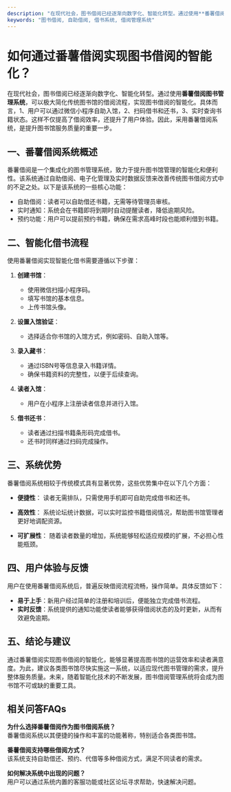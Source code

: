 ```yaml
---
description: "在现代社会，图书借阅已经逐渐向数字化、智能化转型。通过使用**番薯借阅图书管理系统**，可以极大简化传统图书馆的借阅流程，实现图书借阅的智能化。具体而言，1、用户可以通过微信小程序自助入馆，2、扫码借书和还书，3、实时查询书籍状态。这样不仅提高了借阅效率，还提升了用户体验。因此，采用番薯借阅系统，是提升图书馆服务质量的重要一步。"
keywords: "图书借阅, 自助借阅, 借书系统, 借阅管理系统"
---
```

# 如何通过番薯借阅实现图书借阅的智能化？

在现代社会，图书借阅已经逐渐向数字化、智能化转型。通过使用**番薯借阅图书管理系统**，可以极大简化传统图书馆的借阅流程，实现图书借阅的智能化。具体而言，1、用户可以通过微信小程序自助入馆，2、扫码借书和还书，3、实时查询书籍状态。这样不仅提高了借阅效率，还提升了用户体验。因此，采用番薯借阅系统，是提升图书馆服务质量的重要一步。

## 一、番薯借阅系统概述

番薯借阅是一个集成化的图书管理系统，致力于提升图书馆管理的智能化和便利性。该系统通过自助借阅、电子化管理及实时数据反馈来改善传统图书借阅方式中的不足之处。以下是该系统的一些核心功能：

- 自助借阅：读者可以自助借还书籍，无需等待管理员审核。
- 实时通知：系统会在书籍即将到期时自动提醒读者，降低逾期风险。
- 预约功能：用户可以提前预约书籍，确保在需求高峰时段也能顺利借到书籍。
  
## 二、智能化借书流程

使用番薯借阅实现智能化借书需要遵循以下步骤：

1. **创建书馆**：
   - 使用微信扫描小程序码。
   - 填写书馆的基本信息。
   - 上传书馆头像。

2. **设置入馆验证**：
   - 选择适合你书馆的入馆方式，例如密码、自助入馆等。

3. **录入藏书**：
   - 通过ISBN号等信息录入书籍详情。
   - 确保书籍资料的完整性，以便于后续查询。

4. **读者入馆**：
   - 用户在小程序上注册读者信息并进行入馆。

5. **借书还书**：
   - 读者通过扫描书籍条形码完成借书。
   - 还书时同样通过扫码完成操作。

## 三、系统优势

番薯借阅系统相较于传统模式具有显著优势，这些优势集中在以下几个方面：

- **便捷性**：
  读者无需排队，只需使用手机即可自助完成借书和还书。

- **高效性**：
  系统论坛统计数据，可以实时监控书籍借阅情况，帮助图书馆管理者更好地调配资源。

- **可扩展性**：
  随着读者数量的增加，系统能够轻松适应规模的扩展，不必担心性能瓶颈。

## 四、用户体验与反馈

用户在使用番薯借阅系统后，普遍反映借阅流程流畅，操作简单。具体反馈如下：

- **易于上手**：新用户经过简单的注册和培训后，便能独立完成借书流程。
- **实时反馈**：系统提供的通知功能使读者能够获得借阅状态的及时更新，从而有效避免逾期。

## 五、结论与建议

通过番薯借阅实现图书借阅的智能化，能够显著提高图书馆的运营效率和读者满意度。为此，建议各类图书馆尽快实施这一系统，以适应现代图书管理的需求，提升整体服务质量。未来，随着智能化技术的不断发展，图书借阅管理系统将会成为图书馆不可或缺的重要工具。

## 相关问答FAQs

**为什么选择番薯借阅作为图书借阅系统？**  
番薯借阅系统以其便捷的操作和丰富的功能著称，特别适合各类图书馆。

**番薯借阅支持哪些借阅方式？**  
该系统支持自助借还、预约、代借等多种借阅方式，满足不同读者的需求。

**如何解决系统中出现的问题？**  
用户可以通过系统内置的客服功能或社区论坛寻求帮助，快速解决问题。
